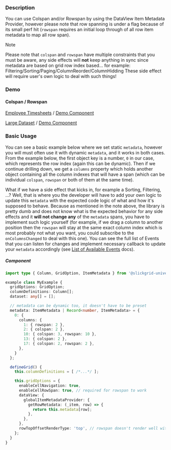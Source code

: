 ### Description
You can use Colspan and/or Rowspan by using the DataView Item Metadata Provider, however please note that row spanning is under a flag because of its small perf hit (`rowspan` requires an initial loop through of all row item metadata to map all row span).

> [!NOTE]
> Please note that `colspan` and `rowspan` have multiple constraints that you must be aware,
> any side effects will **not** keep anything in sync since metadata are based on grid row index based...
> for example: Filtering/Sorting/Paging/ColumnReorder/ColumnHidding
> These side effect will require user's own logic to deal with such things!

### Demo

#### Colspan / Rowspan
[Employee Timesheets](https://ghiscoding.github.io/slickgrid-universal/#/example32) / [Demo Component](https://github.com/ghiscoding/slickgrid-universal/blob/master/examples/webpack-demo-vanilla-bundle/src/examples/example32.ts)

[Large Dataset](https://ghiscoding.github.io/slickgrid-universal/#/example33) / [Demo Component](https://github.com/ghiscoding/slickgrid-universal/blob/master/examples/webpack-demo-vanilla-bundle/src/examples/example33.ts)

### Basic Usage

You can see a basic example below where we set static `metadata`, however you will must often use it with dynamic `metadata`, and it works in both cases. From the example below, the first object key is a number, `0` in our case, which represents the row index (again this can be dynamic). Then if we continue drilling down, we get a `columns` property which holds another object containing all the column indexes that will have a span (which can be individual `colspan`, `rowspan` or both of them at the same time).

What if we have a side effect that kicks in, for example a Sorting, Filtering, ...?
Well, that is where you the developer will have to add your own logic to update this `metadata` with the expected code logic of what and how it's supposed to behave. Because as mentioned in the note above, the library is pretty dumb and does not know what is the expected behavior for any side effects and it **will not change any** of the `metadata` spans, you have to implement such logic yourself (for example, if we drag a column to another position then the `rowspan` will stay at the same exact column index which is most probably not what you want, you could subscribe to the `onColumnsChanged` to deal with this one). You can see the full list of Events that you can listen for changes and implement necessary callback to update your `metadata` accordingly (see [List of Available Events](https://ghiscoding.gitbook.io/slickgrid-universal/events/available-events) docs).

##### Component

```ts
import type { Column, GridOption, ItemMetadata } from '@slickgrid-universal/common';

example class MyExample {
  gridOptions: GridOption;
  columnDefinitions: Column[];
  dataset: any[] = [];

  // metadata can be dynamic too, it doesn't have to be preset
  metadata: ItemMetadata | Record<number, ItemMetadata> = {
    0: {
      columns: {
        1: { rowspan: 2 },
        2: { colspan: 2 },
        10: { colspan: 3, rowspan: 10 },
        13: { colspan: 2 },
        17: { colspan: 2, rowspan: 2 },
      },
    }
  };

  defineGrid() {
    this.columnDefinitions = [ /*...*/ ];

    this.gridOptions = {
      enableCellNavigation: true,
      enableCellRowSpan: true, // required for rowspan to work
      dataView: {
        globalItemMetadataProvider: {
          getRowMetadata: (_item, row) => {
            return this.metadata[row];
          },
        },
      },
      rowTopOffsetRenderType: 'top', // rowspan doesn't render well with 'transform', default is 'top'
    };
  }
}
```
